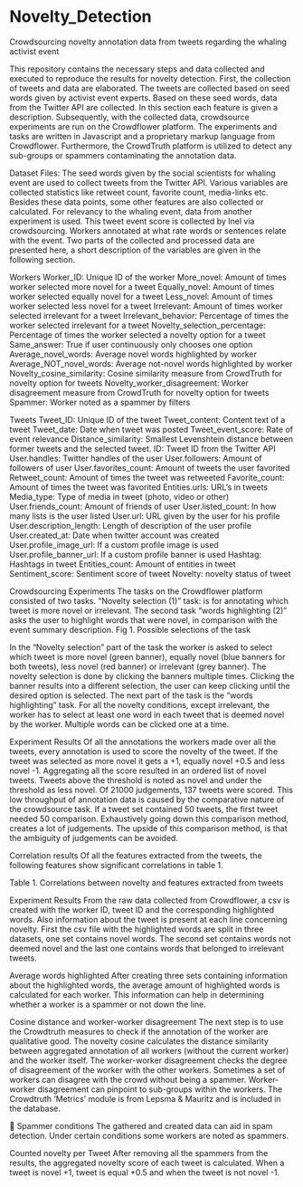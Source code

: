 # Novelty_Detection
Crowdsourcing novelty annotation data from tweets regarding the whaling activist event

This repository contains the necessary steps and data collected and executed to reproduce the results for novelty detection. First, the collection of tweets and data are elaborated. The tweets are collected based on seed words given by activist event experts. Based on these seed words, data from the Twitter API are collected. In this section each feature is given a description. Subsequently, with the collected data, crowdsource experiments are run on the Crowdflower platform. The experiments and tasks are written in Javascript and a proprietary markup language from Crowdflower. Furthermore, the CrowdTruth platform is utilized to detect any sub-groups or spammers contaminating the annotation data.

Dataset Files:
The seed words given by the social scientists for whaling event are used to collect tweets from the Twitter API. Various variables are collected statistics like retweet count, favorite count, media-links etc. Besides these data points, some other features are also collected or calculated. For relevancy to the whaling event, data from another experiment is used. This tweet event score is collected by Inel via crowdsourcing. Workers annotated at what rate words or sentences relate with the event. Two parts of the collected and processed data are presented here, a short description of the variables are given in the following section.

Workers
Worker_ID: Unique ID of the worker
More_novel: Amount of times worker selected more novel for a tweet
Equally_novel: Amount of times worker selected equally novel for a tweet
Less_novel: Amount of times worker selected less novel for a tweet
Irrelevant: Amount of times worker selected irrelevant for a tweet
Irrelevant_behavior: Percentage of times the worker selected irrelevant for a tweet
Novelty_selection_percentage: Percentage of times the worker selected a novelty option for a tweet
Same_answer: True if user continuously only chooses one option
Average_novel_words: Average novel words highlighted by worker
Average_NOT_novel_words: Average not-novel words highlighted by worker
Novelty_cosine_similarity: Cosine similarity measure from CrowdTruth for novelty option for tweets
Novelty_worker_disagreement: Worker disagreement measure from CrowdTruth for novelty option for tweets
Spammer: Worker noted as a spammer by filters

Tweets
Tweet_ID: Unique ID of the tweet
Tweet_content: Content text of a tweet
Tweet_date: Date when tweet was posted
Tweet_event_score: Rate of event relevance
Distance_similarity: Smallest Levenshtein distance between former tweets and the selected tweet.
ID: Tweet ID from the Twitter API
User.handles: Twitter handles of the user
User.followers: Amount of followers of user
User.favorites_count: Amount of tweets the user favorited
Retweet_count: Amount of times the tweet was retweeted
Favorite_count: Amount of times the tweet was favorited
Entities.urls: URL’s in tweets
Media_type: Type of media in tweet (photo, video or other)
User.friends_count: Amount of friends of user
User.listed_count: In how many lists is the user listed
User.url: URL given by the user for his profile
User.description_length: Length of description of the user profile
User.created_at: Date when twitter account was created
User.profile_image_url: If a custom profile image is used
User.profile_banner_url: If a custom profile banner is used
Hashtag: Hashtags in tweet
Entities_count: Amount of entities in tweet
Sentiment_score: Sentiment score of tweet
Novelty: novelty status of tweet

Crowdsourcing Experiments
The tasks on the Crowdflower platform consisted of two tasks. “Novelty selection (1)” task: is for annotating which tweet is more novel or irrelevant. The second task “words highlighting (2)” asks the user to highlight words that were novel, in comparison with the event summary description.
Fig 1. Possible selections of the task

In the “Novelty selection” part of the task the worker is asked to select which tweet is more novel (green banner), equally novel (blue banners for both tweets), less novel (red banner) or irrelevant (grey banner). The novelty selection is done by clicking the banners multiple times. Clicking the banner results into a different selection, the user can keep clicking until the desired option is selected. The next part of the task is the “words highlighting” task. For all the novelty conditions, except irrelevant, the worker has to select at least one word in each tweet that is deemed novel by the worker. Multiple words can be clicked one at a time.

Experiment Results
Of all the annotations the workers made over all the tweets, every annotation is used to score the novelty of the tweet. If the tweet was selected as more novel it gets a +1, equally novel +0.5 and less novel -1. Aggregating all the score resulted in an ordered list of novel tweets. Tweets above the threshold is noted as novel and under the threshold as less novel. Of 21000 judgements, 137 tweets were scored. This low throughput of annotation data is caused by the comparative nature of the crowdsource task. If a tweet set contained 50 tweets, the first tweet needed 50 comparison. Exhaustively going down this comparison method, creates a lot of judgements. The upside of this comparison method, is that the ambiguity of judgements can be avoided. 

Correlation results
Of all the features extracted from the tweets, the following features show significant correlations in table 1.

Table 1. Correlations between novelty and features extracted from tweets


Experiment Results
From the raw data collected from Crowdflower, a csv is created with the worker ID, tweet ID and the corresponding highlighted words. Also information about the tweet is present at each line concerning novelty. First the csv file with the highlighted words are split in three datasets, one set contains novel words. The second set contains words not deemed novel and the last one contains words that belonged to irrelevant tweets.
 
Average words highlighted
After creating three sets containing information about the highlighted words, the average amount of highlighted words is calculated for each worker. This information can help in determining whether a worker is a spammer or not down the line.


Cosine distance and worker-worker disagreement
The next step is to use the Crowdtruth measures to check if the annotation of the worker are qualitative good. The novelty cosine calculates the distance similarity between aggregated annotation of all workers (without the current worker) and the worker itself. The worker-worker disagreement checks the degree of disagreement of the worker with the other workers. Sometimes a set of workers can disagree with the crowd without being a spammer. Worker-worker disagreement can pinpoint to sub-groups within the workers. The Crowdtruth ‘Metrics’ module is from Lepsma & Mauritz and is included in the database.



Spammer conditions
The gathered and created data can aid in spam detection. Under certain conditions some workers are noted as spammers.


Counted novelty per Tweet
After removing all the spammers from the results, the aggregated novelty score of each tweet is calculated. When a tweet is novel +1, tweet is equal +0.5 and when the tweet is not novel -1.

